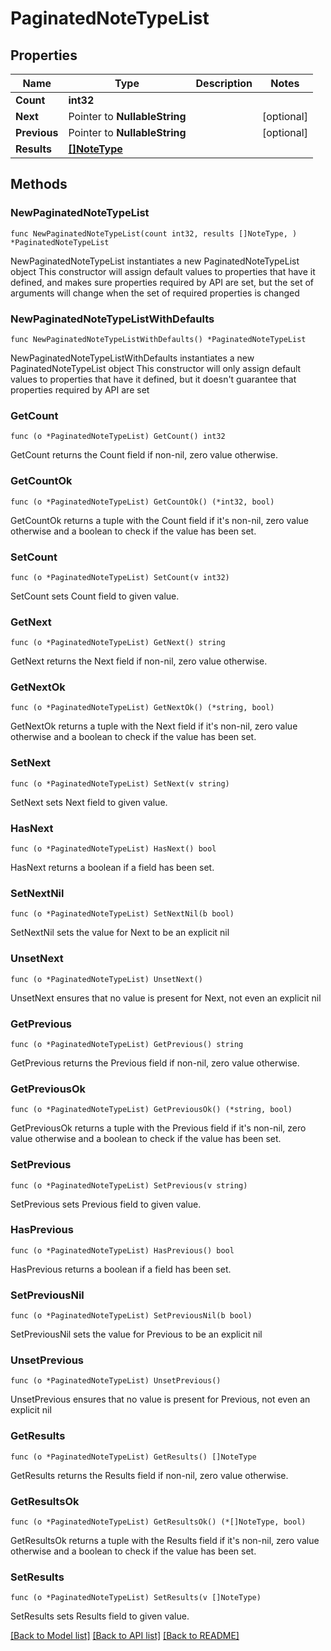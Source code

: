 # PaginatedNoteTypeList

## Properties

Name | Type | Description | Notes
------------ | ------------- | ------------- | -------------
**Count** | **int32** |  | 
**Next** | Pointer to **NullableString** |  | [optional] 
**Previous** | Pointer to **NullableString** |  | [optional] 
**Results** | [**[]NoteType**](NoteType.md) |  | 

## Methods

### NewPaginatedNoteTypeList

`func NewPaginatedNoteTypeList(count int32, results []NoteType, ) *PaginatedNoteTypeList`

NewPaginatedNoteTypeList instantiates a new PaginatedNoteTypeList object
This constructor will assign default values to properties that have it defined,
and makes sure properties required by API are set, but the set of arguments
will change when the set of required properties is changed

### NewPaginatedNoteTypeListWithDefaults

`func NewPaginatedNoteTypeListWithDefaults() *PaginatedNoteTypeList`

NewPaginatedNoteTypeListWithDefaults instantiates a new PaginatedNoteTypeList object
This constructor will only assign default values to properties that have it defined,
but it doesn't guarantee that properties required by API are set

### GetCount

`func (o *PaginatedNoteTypeList) GetCount() int32`

GetCount returns the Count field if non-nil, zero value otherwise.

### GetCountOk

`func (o *PaginatedNoteTypeList) GetCountOk() (*int32, bool)`

GetCountOk returns a tuple with the Count field if it's non-nil, zero value otherwise
and a boolean to check if the value has been set.

### SetCount

`func (o *PaginatedNoteTypeList) SetCount(v int32)`

SetCount sets Count field to given value.


### GetNext

`func (o *PaginatedNoteTypeList) GetNext() string`

GetNext returns the Next field if non-nil, zero value otherwise.

### GetNextOk

`func (o *PaginatedNoteTypeList) GetNextOk() (*string, bool)`

GetNextOk returns a tuple with the Next field if it's non-nil, zero value otherwise
and a boolean to check if the value has been set.

### SetNext

`func (o *PaginatedNoteTypeList) SetNext(v string)`

SetNext sets Next field to given value.

### HasNext

`func (o *PaginatedNoteTypeList) HasNext() bool`

HasNext returns a boolean if a field has been set.

### SetNextNil

`func (o *PaginatedNoteTypeList) SetNextNil(b bool)`

 SetNextNil sets the value for Next to be an explicit nil

### UnsetNext
`func (o *PaginatedNoteTypeList) UnsetNext()`

UnsetNext ensures that no value is present for Next, not even an explicit nil
### GetPrevious

`func (o *PaginatedNoteTypeList) GetPrevious() string`

GetPrevious returns the Previous field if non-nil, zero value otherwise.

### GetPreviousOk

`func (o *PaginatedNoteTypeList) GetPreviousOk() (*string, bool)`

GetPreviousOk returns a tuple with the Previous field if it's non-nil, zero value otherwise
and a boolean to check if the value has been set.

### SetPrevious

`func (o *PaginatedNoteTypeList) SetPrevious(v string)`

SetPrevious sets Previous field to given value.

### HasPrevious

`func (o *PaginatedNoteTypeList) HasPrevious() bool`

HasPrevious returns a boolean if a field has been set.

### SetPreviousNil

`func (o *PaginatedNoteTypeList) SetPreviousNil(b bool)`

 SetPreviousNil sets the value for Previous to be an explicit nil

### UnsetPrevious
`func (o *PaginatedNoteTypeList) UnsetPrevious()`

UnsetPrevious ensures that no value is present for Previous, not even an explicit nil
### GetResults

`func (o *PaginatedNoteTypeList) GetResults() []NoteType`

GetResults returns the Results field if non-nil, zero value otherwise.

### GetResultsOk

`func (o *PaginatedNoteTypeList) GetResultsOk() (*[]NoteType, bool)`

GetResultsOk returns a tuple with the Results field if it's non-nil, zero value otherwise
and a boolean to check if the value has been set.

### SetResults

`func (o *PaginatedNoteTypeList) SetResults(v []NoteType)`

SetResults sets Results field to given value.



[[Back to Model list]](../README.md#documentation-for-models) [[Back to API list]](../README.md#documentation-for-api-endpoints) [[Back to README]](../README.md)


